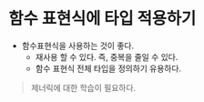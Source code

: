 # 함수 표현식에 타입 적용하기

- 함수표현식을 사용하는 것이 좋다. 
  - 재사용 할 수 있다. 즉, 중복을 줄일 수 있다. 
  - 함수 표현식 전체 타입을 정의하기 유용하다. 

> 제너릭에 대한 학습이 필요하다. 
  